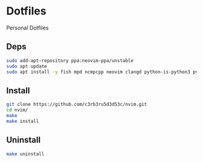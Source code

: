 # Dotfiles

Personal Dotfiles

## Deps

```bash
sudo add-apt-repository ppa:neovim-ppa/unstable
sudo apt update
sudo apt install -y fish mpd ncmpcpp neovim clangd python-is-python3 python3-pip python3-venv npm
```

## Install

```bash
git clone https://github.com/c3rb3ru5d3d53c/nvim.git
cd nvim/
make
make install
```

## Uninstall
```bash
make uninstall
```

